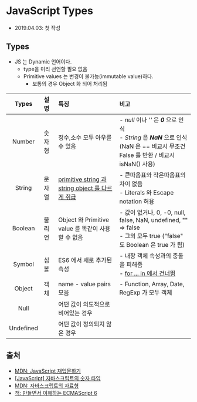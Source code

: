 # JavaScript Types

- 2019.04.03: 첫 작성

## Types

- JS 는 Dynamic 언어이다.
  - type을 미리 선언할 필요 없음
  - Primitive values 는 변경이 불가능(immutable value)하다.
    - 보통의 경우 Object 화 되어 처리됨

|   Types   | 설명   | 특징                                                                                                                                                                                                                                              | 비고                                                                                                                    |
| :-------: | :--- | :---------------------------------------------------------------------------------------------------------------------------------------------------------------------------------------------------------------------------------------------- | :-------------------------------------------------------------------------------------------------------------------- |
|  Number   | 숫자형  | 정수,소수 모두 아우를 수 있음                                                                                                                                                                                                                               | - *null* 이나 *''* 은 ***0*** 으로 인식<br> - *String* 은 ***NaN*** 으로 인식 <br> (NaN 은 == 비교시 무조건 False 를 반환 / 비교시 isNaN() 사용) |
|  String   | 문자열  | [primitive string 과 string object 를 다르게 취급](https://developer.mozilla.org/ko/docs/Web/JavaScript/Reference/Global_Objects/String#%EB%AC%B8%EC%9E%90%EC%97%B4_%EC%9B%90%ED%98%95%EA%B3%BC_String_%EA%B0%9D%EC%B2%B4%EC%9D%98_%EC%B0%A8%EC%9D%B4) | - 큰따옴표와 작은따옴표의 차이 없음 <br> - Literals 와 Escape notation 허용                                                             |
|  Boolean  | 불리언  | Object 와 Primitive value 를 똑같이 사용할 수 없음                                                                                                                                                                                                         | - 값이 없거나, 0, -0, null, false, NaN, undefined, "" => false <br> - 그외 모두 true ("false" 도 Boolean 은 true 가 됨)            |
|  Symbol   | 심볼   | ES6 에서 새로 추가된 속성                                                                                                                                                                                                                                | - 내장 객체 속성과의 충돌을 피해줌 <br> - [for ... in 에서 건너뜀](https://javascript.info/symbol#symbols-are-skipped-by-for-in)         |
|  Object   | 객체   | name - value pairs 모음                                                                                                                                                                                                                           | - Function, Array, Date, RegExp 가 모두 객체                                                                               |
|   Null    |      | 어떤 값이 의도적으로 비어있는 경우                                                                                                                                                                                                                             |                                                                                                                       |
| Undefined |      | 어떤 값이 정의되지 않은 경우                                                                                                                                                                                                                                |                                                                                                                       |

## 출처

- [MDN: JavaScript 재입문하기](https://developer.mozilla.org/ko/docs/A_re-introduction_to_JavaScript)
- [[JavaScript] 자바스크립트의 숫자 타입](https://d2fault.github.io/2018/02/28/20180228-javascript-number-type/)
- [MDN: 자바스크립트의 자료형](https://developer.mozilla.org/ko/docs/Web/JavaScript/Data_structures)
- [책: 만들면서 이해하는 ECMAScript 6](https://www.aladin.co.kr/shop/wproduct.aspx?ItemId=146577348)